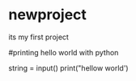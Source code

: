 # newproject
its my first project

#printing hello world with python

string = input()
print("hellow world')
